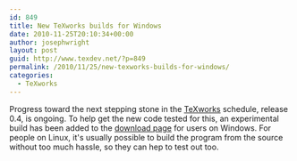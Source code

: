 ```yaml
---
id: 849
title: New TeXworks builds for Windows
date: 2010-11-25T20:10:34+00:00
author: josephwright
layout: post
guid: http://www.texdev.net/?p=849
permalink: /2010/11/25/new-texworks-builds-for-windows/
categories:
  - TeXworks
---
```

Progress toward the next stepping stone in the [TeXworks](http://tug.org/texworks/) schedule, release 0.4, is ongoing. To help get the new code tested for this, an experimental build has been added to the [download page](http://code.google.com/p/texworks/downloads/list) for users on Windows. For people on Linux, it's usually possible to build the program from the source without too much hassle, so they can hep to test out too.
